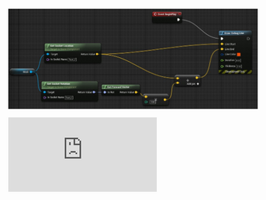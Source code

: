 
![](https://github.com/CesarSerradorCuevas/UE4/blob/master/Rotator/MD/ForwardVector.jpg?raw=true)

![](https://github.com/CesarSerradorCuevas/UE4/blob/master/Rotator/ForwardVector.txt)
